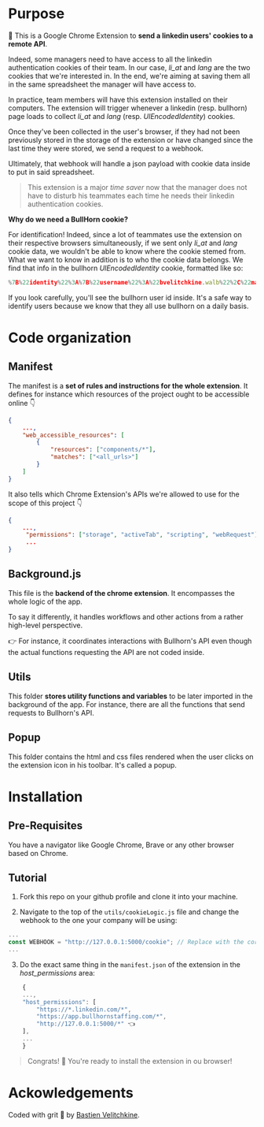# Purpose

🧶 This is a Google Chrome Extension to **send a linkedin users' cookies to a remote API**.

Indeed, some managers need to have access to all the linkedin authentication cookies of their team. In our case, _li_at_ and _lang_ are the two cookies that we're interested in. In the end, we're aiming at saving them all in the same spreadsheet the manager will have access to.

In practice, team members will have this extension installed on their computers. The extension will trigger whenever a linkedin (resp. bullhorn) page loads to collect _li_at_ and _lang_ (resp. _UlEncodedIdentity_) cookies.

Once they've been collected in the user's browser, if they had not been previously stored in the storage of the extension or have changed since the last time they were stored, we send a request to a webhook.

Ultimately, that webhook will handle a json payload with cookie data inside to put in said spreadsheet.

> This extension is a major _time saver_ now that the manager does not have to disturb his teammates each time he needs their linkedin authentication cookies.

**Why do we need a BullHorn cookie?**

For identification! Indeed, since a lot of teammates use the extension on their respective browsers simultaneously, if we sent only _li_at_ and _lang_ cookie data, we wouldn't be able to know where the cookie stemed from. What we want to know in addition is to who the cookie data belongs. We find that info in the bullhorn _UlEncodedIdentity_ cookie, formatted like so:

```js
%7B%22identity%22%3A%7B%22username%22%3A%22bvelitchkine.walb%22%2C%22masterUserId%22%3A7027623%2C%22userId%22%3A21125%2C%22corporationId%22%3A16414%2C%22privateLabelId%22%3A24866%2C%22userTypeId%22%3A75292%2C%22userPrimaryDepartmentId%22%3A1000000%2C%22swimLaneId%22%3A22%2C%22dataCenterId%22%3A2%2C%22name%22%3A%22Bastien%20Velitchkine%22%2C%22firstName%22%3A%22Bastien%22%2C%22lastName%22%3A%22Velitchkine%22%2C%22email%22%3A%22contact%40walbpartners.com%22%2C%22locale%22%3A%22en-GB%22%2C%22corporationName%22%3A%22WALB%20Partners%22%2C%22allPrivateLabelIds%22%3A%5B24866%5D%2C%22isSReleaseULEnabled%22%3Afalse%2C%22isPasswordCaseSensitive%22%3Atrue%2C%22eStaffAgencyId%22%3A%22%22%2C%22userTypeName%22%3A%22WALB%20Partners%20Enterprise%20Admin%20User%22%2C%22departmentName%22%3A%22WALB%20Partners%22%7D%2C%22sessions%22%3A%5B%7B%22name%22%3A%22rest%22%2C%22value%22%3A%7B%22token%22%3A%228510535c-92e5-4969-8ba7-efd84b5934a1%22%2C%22endpoint%22%3A%22https%3A%2F%2Frest22.bullhornstaffing.com%2Frest-services%2F4gelc4%2F%22%7D%7D%2C%7B%22name%22%3A%22coldfusion%22%2C%22value%22%3A%7B%22token%22%3A%22%22%2C%22endpoint%22%3A%22https%3A%2F%2Fcls22.bullhornstaffing.com%22%7D%7D%2C%7B%22name%22%3A%22canvas%22%2C%22value%22%3A%7B%22token%22%3A%22%22%2C%22endpoint%22%3A%22https%3A%2F%2Fukbigateway.bullhorn.com%2Fcanvas%2Fcgi-bin%2Fcognosisapi.dll%22%7D%7D%2C%7B%22name%22%3A%22novo%22%2C%22value%22%3A%7B%22endpoint%22%3A%22https%3A%2F%2Fapp.bullhornstaffing.com%22%7D%7D%2C%7B%22name%22%3A%22documentEditor%22%2C%22value%22%3A%7B%22endpoint%22%3A%22https%3A%2F%2Fdocs-emea.bullhornstaffing.com%2Fdocument%2F%22%7D%7D%2C%7B%22name%22%3A%22ul%22%2C%22value%22%3A%7B%22endpoint%22%3A%22https%3A%2F%2Fukuniversal.bullhornstaffing.com%2Funiversal-login%22%7D%7D%5D%2C%22apps%22%3A%5B%7B%22name%22%3A%22novo%22%2C%22enabled%22%3Atrue%7D%5D%2C%22requestUrl%22%3A%22http%3A%2F%2Funiversal.bullhornstaffing.com%2Funiversal-login%22%2C%22redirectUrl%22%3A%22https%3A%2F%2Fapp.bullhornstaffing.com%22%7D
```

If you look carefully, you'll see the bullhorn user id inside. It's a safe way to identify users because we know that they all use bullhorn on a daily basis.

# Code organization

## Manifest

The manifest is a **set of rules and instructions for the whole extension**. It defines for instance which resources of the project ought to be accessible online 👇

```json
{
    ...,
    "web_accessible_resources": [
        {
            "resources": ["components/*"],
            "matches": ["<all_urls>"]
        }
    ]
}
```

It also tells which Chrome Extension's APIs we're allowed to use for the scope of this project 👇

```json
{
    ...,
     "permissions": ["storage", "activeTab", "scripting", "webRequest"],
     ...
}

```

## Background.js

This file is the **backend of the chrome extension**. It encompasses the whole logic of the app.

To say it differently, it handles workflows and other actions from a rather high-level perspective.

👉 For instance, it coordinates interactions with Bullhorn's API even though the actual functions requesting the API are not coded inside.

## Utils

This folder **stores utility functions and variables** to be later imported in the background of the app. For instance, there are all the functions that send requests to Bullhorn's API.

## Popup

This folder contains the html and css files rendered when the user clicks on the extension icon in his toolbar. It's called a popup.

# Installation

## Pre-Requisites

You have a navigator like Google Chrome, Brave or any other browser based on Chrome.

## Tutorial

1. Fork this repo on your github profile and clone it into your machine.

2. Navigate to the top of the `utils/cookieLogic.js` file and change the webhook to the one your company will be using:

```js
...
const WEBHOOK = "http://127.0.0.1:5000/cookie"; // Replace with the correct webhook.
...
```

3. Do the exact same thing in the `manifest.json` of the extension in the _host_permissions_ area:

```js
    {
    ...,
    "host_permissions": [
        "https://*.linkedin.com/*",
        "https://app.bullhornstaffing.com/*",
        "http://127.0.0.1:5000/*" 👈
    ],
    ...
    }
```

> Congrats! 🎉 You're ready to install the extension in ou browser!

# Ackowledgements

Coded with grit 💪 by [Bastien Velitchkine](https://www.linkedin.com/in/bastienvelitchkine/).
